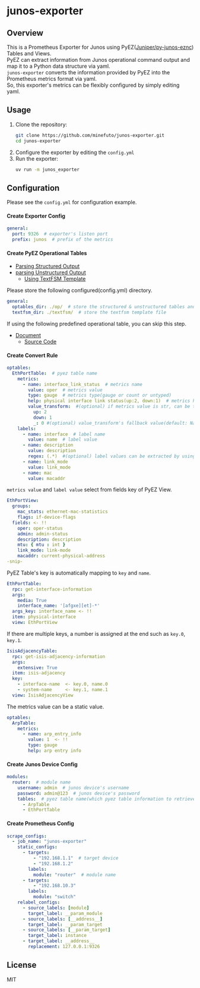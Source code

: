 # junos-exporter

## Overview
This is a Prometheus Exporter for Junos using PyEZ([Juniper/py-junos-eznc](https://github.com/Juniper/py-junos-eznc)) Tables and Views.  
PyEZ can extract information from Junos operational command output and map it to a Python data structure via yaml.  
`junos-exporter` converts the information provided by PyEZ into the Prometheus metrics format via yaml.  
So, this exporter's metrics can be flexibly configured by simply editing yaml.  

## Usage
1. Clone the repository:
    ```bash
    git clone https://github.com/minefuto/junos-exporter.git
    cd junos-exporter
    ```
2. Configure the exporter by editing the `config.yml`
3. Run the exporter:
    ```bash
    uv run -m junos_exporter
    ```

## Configuration
Please see the `config.yml` for configuration example.

#### Create Exporter Config
```yaml
general:
  port: 9326  # exporter's listen port
  prefix: junos  # prefix of the metrics
```

#### Create PyEZ Operational Tables
- [Parsing Structured Output](https://www.juniper.net/documentation/us/en/software/junos-pyez/junos-pyez-developer/topics/task/junos-pyez-tables-op-defining.html)
- [parsing Unstructured Output](https://www.juniper.net/documentation/us/en/software/junos-pyez/junos-pyez-developer/topics/topic-map/junos-pyez-tables-op-unstructured-output-defining.html)
  - [Using TextFSM Template](https://www.juniper.net/documentation/us/en/software/junos-pyez/junos-pyez-developer/topics/concept/junos-pyez-tables-op-using-textfsm-templates.html)

Please store the following configured(config.yml) directory.
```yaml
general:
  optables_dir: ./op/  # store the structured & unstructured tables and views configuration file 
  textfsm_dir: ./textfsm/  # store the textfsm template file
```
If using the following predefined operational table, you can skip this step.
- [Document](https://www.juniper.net/documentation/us/en/software/junos-pyez/junos-pyez-developer/topics/concept/junos-pyez-tables-op-predefined.html)
  - [Source Code](https://github.com/Juniper/py-junos-eznc/tree/master/lib/jnpr/junos/op)

#### Create Convert Rule
```yaml
optables:
  EthPortTable:  # pyez table name
    metrics:
      - name: interface_link_status  # metrics name
        value: oper  # metrics value
        type: gauge  # metrics type(gauge or count or untyped)
        help: physical interface link status(up:2, down:1)  # metrics help
        value_transform:  #(optional) if metrics value is str, can be transformed to float
          up: 2
          down: 1
          _: 0 #(optional) value_transform's fallback value(default: NaN)
    labels:
      - name: interface  # label name
        value: name  # label value
      - name: description
        value: description
        regex: (.*)  #(optional) label values can be extracted by using regexp
      - name: link_mode
        value: link_mode
      - name: mac
        value: macaddr
```
`metrics value` and `label value` select from fields key of PyEZ View.
```yaml
EthPortView:
  groups:
    mac_stats: ethernet-mac-statistics
    flags: if-device-flags
  fields: <- !!
    oper: oper-status
    admin: admin-status
    description: description
    mtu: { mtu : int }
    link_mode: link-mode
    macaddr: current-physical-address
-snip-
```
PyEZ Table's key is automatically mapping to `key` and `name`.
```yaml
EthPortTable:
  rpc: get-interface-information
  args:
    media: True
    interface_name: '[afgxe][et]-*'
  args_key: interface_name <- !!
  item: physical-interface
  view: EthPortView
```
If there are multiple keys, a number is assigned at the end such as `key.0`, `key.1`.
```yaml
IsisAdjacencyTable:
  rpc: get-isis-adjacency-information
  args:
    extensive: True
  item: isis-adjacency
  key:
    - interface-name  <- key.0, name.0
    - system-name     <- key.1, name.1
  view: IsisAdjacencyView
```
The metrics value can be a static value.
```yaml
optables:
  ArpTable:
    metrics:
      - name: arp_entry_info
        value: 1  <- !!
        type: gauge
        help: arp entry info
```

#### Create Junos Device Config
```yaml
modules:
  router:  # module name
    username: admin  # junos device's username
    password: admin@123  # junos device's password
    tables:  # pyez table name(which pyez table information to retrieve in this module)
      - ArpTable
      - EthPortTable
```

#### Create Prometheus Config
```yaml
scrape_configs:
  - job_name: "junos-exporter"
    static_configs:
      - targets:
          - "192.168.1.1"  # target device
          - "192.168.1.2"
        labels:
          module: "router"  # module name
      - targets:
          - "192.168.10.3"
        labels:
          module: "switch"
    relabel_configs:
      - source_labels: [module]
        target_label: __param_module
      - source_labels: [__address__]
        target_label: __param_target
      - source_labels: [__param_target]
        target_label: instance
      - target_label: __address__
        replacement: 127.0.0.1:9326
```

## License
MIT
